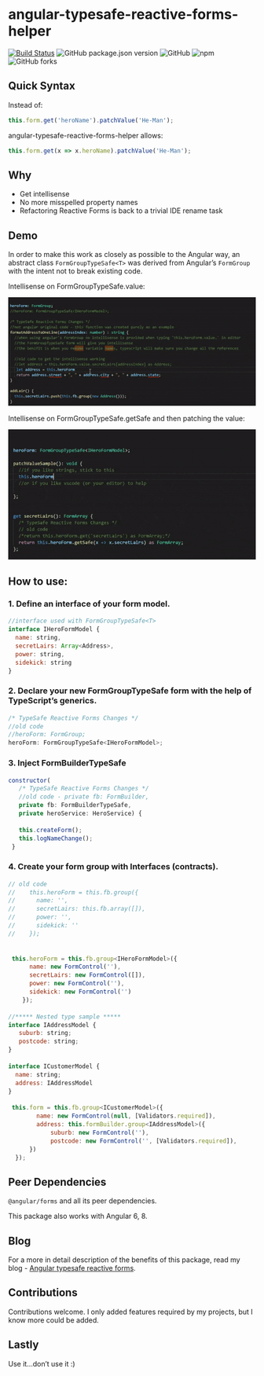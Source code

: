 # angular-typesafe-reactive-forms-helper
 [![Build Status](https://travis-ci.org/rpbeukes/angular-typesafe-reactive-forms-helper.svg?branch=master)](https://travis-ci.org/rpbeukes/angular-typesafe-reactive-forms-helper) ![GitHub package.json version](https://img.shields.io/github/package-json/v/rpbeukes/angular-typesafe-reactive-forms-helper) ![GitHub](https://img.shields.io/github/license/rpbeukes/angular-typesafe-reactive-forms-helper) ![npm](https://img.shields.io/npm/dt/angular-typesafe-reactive-forms-helper) ![GitHub forks](https://img.shields.io/github/forks/rpbeukes/angular-typesafe-reactive-forms-helper?style=social)
## Quick Syntax

Instead of:
```javascript
this.form.get('heroName').patchValue('He-Man');
```

angular-typesafe-reactive-forms-helper allows:
```javascript
this.form.get(x => x.heroName).patchValue('He-Man');
```

## Why
- Get intellisense
- No more misspelled property names
- Refactoring Reactive Forms is back to a trivial IDE rename task

## Demo

In order to make this work as closely as possible to the Angular way, an abstract class `FormGroupTypeSafe<T>` was derived from Angular’s `FormGroup` with the intent not to break existing code.


Intellisense on FormGroupTypeSafe<T>.value:

![FormGroupTypeSafe.value Intellisense](./assets/FormatAddressToOneLineDemo.gif)

Intellisense on FormGroupTypeSafe<T>.getSafe and then patching the value:

![FormGroupTypeSafe.getSafe Intellisense](./assets/PatchValueSample.gif)

## How to use:

###  1. Define an interface of your form model.
```javascript
//interface used with FormGroupTypeSafe<T>
interface IHeroFormModel {
  name: string,
  secretLairs: Array<Address>,
  power: string,
  sidekick: string
}
```

### 2. Declare your new FormGroupTypeSafe form with the help of TypeScript’s generics.
```javascript
/* TypeSafe Reactive Forms Changes */
//old code
//heroForm: FormGroup;
heroForm: FormGroupTypeSafe<IHeroFormModel>;

```
### 3. Inject FormBuilderTypeSafe
```javascript
constructor(
   /* TypeSafe Reactive Forms Changes */
   //old code - private fb: FormBuilder,
   private fb: FormBuilderTypeSafe,
   private heroService: HeroService) {

   this.createForm();
   this.logNameChange();
 }
```
### 4. Create your form group with Interfaces (contracts).
```javascript
// old code
//    this.heroForm = this.fb.group({
//      name: '',
//      secretLairs: this.fb.array([]),
//      power: '',
//      sidekick: ''
//    });


 this.heroForm = this.fb.group<IHeroFormModel>({
      name: new FormControl(''),
      secretLairs: new FormControl([]),
      power: new FormControl(''),
      sidekick: new FormControl('')
    });

//***** Nested type sample *****
interface IAddressModel {
   suburb: string;
   postcode: string;
}

interface ICustomerModel {
  name: string;
  address: IAddressModel
}

 this.form = this.fb.group<ICustomerModel>({
        name: new FormControl(null, [Validators.required]),
        address: this.formBuilder.group<IAddressModel>({
            suburb: new FormControl(''),
            postcode: new FormControl('', [Validators.required]),
      })
  });
```

## Peer Dependencies 

`@angular/forms` and all its peer dependencies.

This package also works with Angular 6, 8.

## Blog

For a more in detail description of the benefits of this package, read my blog - [Angular typesafe reactive forms](https://ruanbeukes.net/angular-typesafe-reactive-forms/).

## Contributions

Contributions welcome.
I only added features required by my projects, but I know more could be added.

## Lastly

Use it…don’t use it :)
